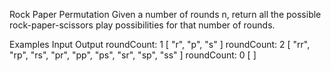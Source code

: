 Rock Paper Permutation
Given a number of rounds n, return all the possible rock-paper-scissors play possibilities for that number of rounds.

Examples
Input	Output
roundCount:
1	[ "r", "p", "s" ]
roundCount:
2	[ "rr", "rp", "rs", "pr", "pp", "ps", "sr", "sp", "ss" ]
roundCount:
0	[ ]
